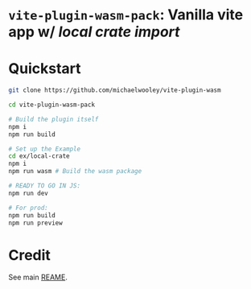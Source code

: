 # `vite-plugin-wasm-pack`: Vanilla vite app w/ _local crate import_

# Quickstart


```bash
git clone https://github.com/michaelwooley/vite-plugin-wasm

cd vite-plugin-wasm-pack

# Build the plugin itself
npm i
npm run build

# Set up the Example
cd ex/local-crate
npm i
npm run wasm # Build the wasm package

# READY TO GO IN JS:
npm run dev

# For prod:
npm run build
npm run preview
```

# Credit

See main [REAME](../../README.md).
